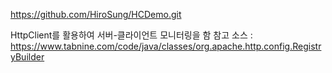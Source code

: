 https://github.com/HiroSung/HCDemo.git

HttpClient를 활용하여 서버-클라이언트 모니터링을 함
참고 소스 : https://www.tabnine.com/code/java/classes/org.apache.http.config.RegistryBuilder
